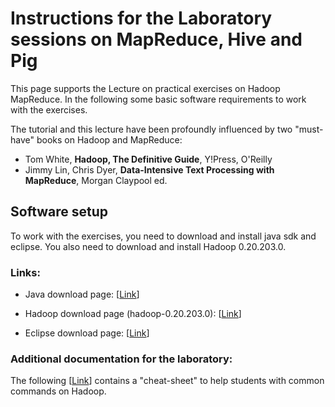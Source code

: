 # Instructions for the Laboratory sessions on MapReduce, Hive and Pig

This page supports the Lecture on practical exercises on Hadoop MapReduce. 
In the following some basic software requirements to work with the exercises.

The tutorial and this lecture have been profoundly influenced by two "must-have" books on Hadoop and MapReduce:

+ Tom White, **Hadoop, The Definitive Guide**, Y!Press, O'Reilly
+ Jimmy Lin, Chris Dyer, **Data-Intensive Text Processing with MapReduce**, Morgan Claypool ed.

## Software setup
To work with the exercises, you need to download and install java sdk and eclipse. 
You also need to download and install Hadoop 0.20.203.0.

### Links:
+ Java download page:
        [<a href="http://www.oracle.com/technetwork/java/javase/downloads/index.html" name="Java download"
        target="_self">Link</a>]</li>
       
+ Hadoop download page (hadoop-0.20.203.0):
        [<a href="http://www.apache.org/dyn/closer.cgi/hadoop/common/" name="Hadoop download"
        target="_self">Link</a>]</li>
    
+ Eclipse download page:
        [<a href="http://www.eclipse.org/downloads/" name="Eclipse download"
    target="_self">Link</a>]</li>    
    </ul>

### Additional documentation for the laboratory:
The following [<a href="http://www.eurecom.fr/~michiard/downloads/CCSS/cs.pdf" name="Cheat Sheet" target="_self">Link</a>] contains a
"cheat-sheet" to help students with common commands on Hadoop.


